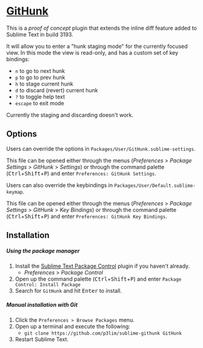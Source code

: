 # [GitHunk](//packagecontro.io/packages/GitHunk)

This is a _proof of concept_ plugin that extends the inline diff feature added to Sublime Text in build 3193.

It will allow you to enter a "hunk staging mode" for the currently focused view.
In this mode the view is read-only, and has a custom set of key bindings:

- `n` to go to next hunk
- `p` to go to prev hunk
- `h` to stage current hunk
- `d` to discard (revert) current hunk
- `?` to toggle help text
- `escape` to exit mode

Currently the staging and discarding doesn't work.

## Options

Users can override the options in `Packages/User/GitHunk.sublime-settings`.

This file can be opened either through the menus (_Preferences_ > _Package Settings_ > _GitHunk_ > _Settings_) or through the command palette (<kbd>Ctrl</kbd>+<kbd>Shift</kbd>+<kbd>P</kbd>) and enter `Preferences: GitHunk Settings`.

Users can also override the keybindings in `Packages/User/Default.sublime-keymap`.

This file can be opened either through the menus (_Preferences_ > _Package Settings_ > _GitHunk_ > _Key Bindings_) or through the command palette (<kbd>Ctrl</kbd>+<kbd>Shift</kbd>+<kbd>P</kbd>) and enter `Preferences: GitHunk Key Bindings`.

## Installation

##### Using the package manager

1. Install the [Sublime Text Package Control](//packagecontrol.io/installation) plugin if you haven't already.
    - _Preferences_ > _Package Control_
2. Open up the command palette (<kbd>Ctrl</kbd>+<kbd>Shift</kbd>+<kbd>P</kbd>) and enter `Package Control: Install Package`
3. Search for `GitHunk` and hit <kbd>Enter</kbd> to install.

##### Manual installation with Git

1. Click the `Preferences > Browse Packages` menu.
2. Open up a terminal and execute the following:
    - `git clone https://github.com/p3lim/sublime-githunk GitHunk`
3. Restart Sublime Text.
